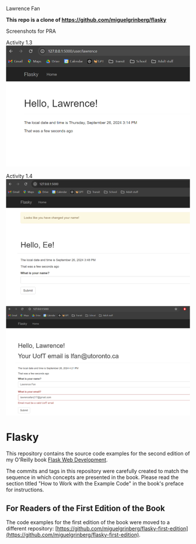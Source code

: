 Lawrence Fan

**This repo is a clone of https://github.com/miguelgrinberg/flasky**

Screenshots for PRA

Activity 1.3
![alt text](images/activity1-3.png)

Activity 1.4
![alt text](images/activity1-4a.png)
![alt text](images/activity1-4b.png)

Flasky
======

This repository contains the source code examples for the second edition of my O'Reilly book [Flask Web Development](http://www.flaskbook.com).

The commits and tags in this repository were carefully created to match the sequence in which concepts are presented in the book. Please read the section titled "How to Work with the Example Code" in the book's preface for instructions.

For Readers of the First Edition of the Book
--------------------------------------------

The code examples for the first edition of the book were moved to a different repository: [https://github.com/miguelgrinberg/flasky-first-edition](https://github.com/miguelgrinberg/flasky-first-edition).
